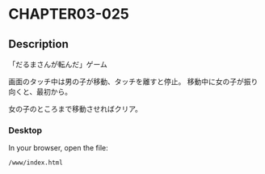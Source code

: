 # CHAPTER03-025

## Description

「だるまさんが転んだ」ゲーム

画面のタッチ中は男の子が移動、タッチを離すと停止。
移動中に女の子が振り向くと、最初から。

女の子のところまで移動させればクリア。

### Desktop

In your browser, open the file:

    /www/index.html

